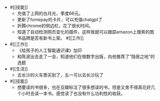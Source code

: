 - #[[技能]]
    - 充值了上网的白月光，季度66元。
    - 更新了fomepay的卡片，可以充值chatgpt了
    - 折腾chrome的侧边栏，花了很长时间。
    - 知道了自动检测网页变化的插件，这样我就可以跟踪amazon上搜索的图书品牌是否有新书上架。
#[[工作]]
- #[[工作]]
    - 《给孩子的人工智能通识课》加印
    - 和陈波出去走了一会，知道他们在做数字出版，向他推荐了“隐居之地”的选题
- #[[生活]]
    - 去长沙的火车票买到了，五一可以去长沙玩了
- #[[技能]]
    - 想要读的书很多，也在豆瓣标注了很多想读的书，但是又舍不得真花好几个小时去读一本书。感觉读了也没有什么功利性的收获。
